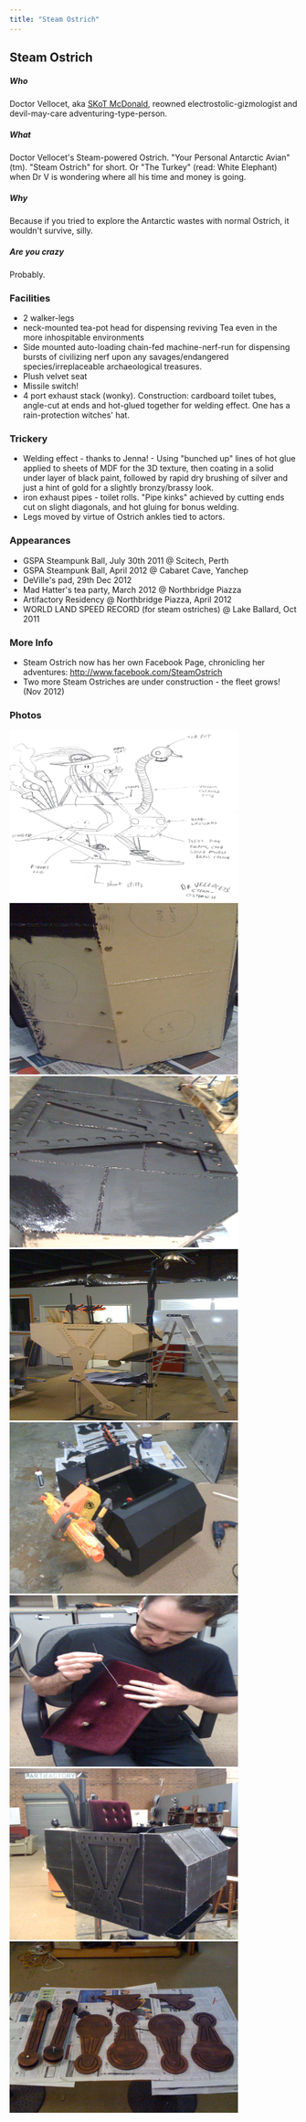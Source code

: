 ```yaml
---
title: "Steam Ostrich"
---
```

## Steam Ostrich

##### Who

Doctor Vellocet, aka [SKoT McDonald](/user/skot), reowned electrostolic-gizmologist and devil-may-care adventuring-type-person.

##### What

Doctor Vellocet's Steam-powered Ostrich. "Your Personal Antarctic Avian" (tm). "Steam Ostrich" for short. Or "The Turkey" (read: White Elephant) when Dr V is wondering where all his time and money is going.

##### Why

Because if you tried to explore the Antarctic wastes with normal Ostrich, it wouldn't survive, silly.

##### Are you crazy

Probably.

### Facilities

-   2 walker-legs
-   neck-mounted tea-pot head for dispensing reviving Tea even in the more inhospitable environments
-   Side mounted auto-loading chain-fed machine-nerf-run for dispensing bursts of civilizing nerf upon any savages/endangered species/irreplaceable archaeological treasures.
-   Plush velvet seat
-   Missile switch!
-   4 port exhaust stack (wonky). Construction: cardboard toilet tubes, angle-cut at ends and hot-glued together for welding effect. One has a rain-protection witches' hat.

### Trickery

-   Welding effect - thanks to Jenna! - Using "bunched up" lines of hot glue applied to sheets of MDF for the 3D texture, then coating in a solid under layer of black paint, followed by rapid dry brushing of silver and just a hint of gold for a slightly bronzy/brassy look.
-   iron exhaust pipes - toilet rolls. "Pipe kinks" achieved by cutting ends cut on slight diagonals, and hot gluing for bonus welding.
-   Legs moved by virtue of Ostrich ankles tied to actors.

### Appearances

-   GSPA Steampunk Ball, July 30th 2011 @ Scitech, Perth
-   GSPA Steampunk Ball, April 2012 @ Cabaret Cave, Yanchep
-   DeVille's pad, 29th Dec 2012
-   Mad Hatter's tea party, March 2012 @ Northbridge Piazza
-   Artifactory Residency @ Northbridge Piazza, April 2012
-   WORLD LAND SPEED RECORD (for steam ostriches) @ Lake Ballard, Oct 2011

### More Info

-   Steam Ostrich now has her own Facebook Page, chronicling her adventures: <http://www.facebook.com/SteamOstrich>
-   Two more Steam Ostriches are under construction - the fleet grows! (Nov 2012)

### Photos

<img src="/projects/steamosterich0001.jpg" width="400" height="300" alt="OriginalDrawing" /> <img src="/projects/steamostrichhotglueweld.jpg" width="400" height="300" alt="Hot Glue Welding" /> <img src="/projects/steamostrichsoot.jpg" width="400" height="300" alt="Soot" /> <img src="/projects/steamostrichmdf1.jpg" width="400" height="300" alt="MDF Days" /> <img src="/projects/steamostrichnerf.jpg" width="400" height="300" alt="Nerf" /> <img src="/projects/steamostrichupholstry.jpg" width="400" height="300" alt="Upholstry" /> <img src="/projects/steamostrichcabin.jpg" width="400" height="300" alt="Plush Cabin" /> <img src="/projects/steamostrichlegcoppering.jpg" width="400" height="300" alt="Legs Painting" />
